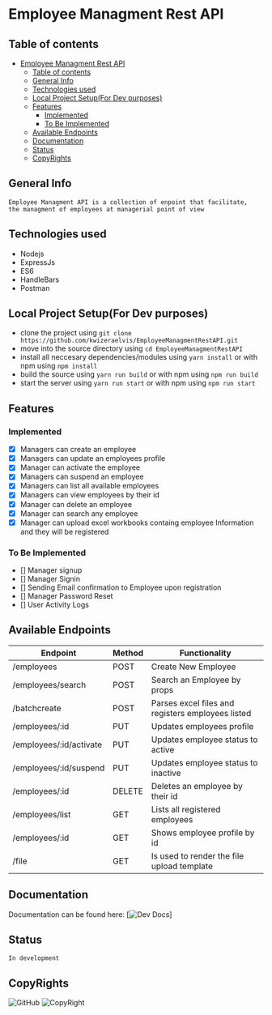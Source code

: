 # Employee Managment Rest API

## Table of contents

- [Employee Managment Rest API](#employee-managment-rest-api)
  - [Table of contents](#table-of-contents)
  - [General Info](#general-info)
  - [Technologies used](#technologies-used)
  - [Local Project Setup(For Dev purposes)](#local-project-setupfor-dev-purposes)
  - [Features](#features)
    - [Implemented](#implemented)
    - [To Be Implemented](#to-be-implemented)
  - [Available Endpoints](#available-endpoints)
  - [Documentation](#documentation)
  - [Status](#status)
  - [CopyRights](#copyrights)

## General Info

```gherkin
Employee Managment API is a collection of enpoint that facilitate,
the managment of employees at managerial point of view
```

## Technologies used

- Nodejs
- ExpressJs
- ES6
- HandleBars
- Postman

## Local Project Setup(For Dev purposes)

- clone the project using `git clone https://github.com/kwizeraelvis/EmployeeManagmentRestAPI.git`
- move into the source directory using `cd EmployeeManagmentRestAPI`
- install all neccesary dependencies/modules using `yarn install` or with npm using `npm install`
- build the source using `yarn run build` or with npm using `npm run build`
- start the server using `yarn run start` or with npm using `npm run start`

## Features

### Implemented

- [x] Managers can create an employee
- [x] Managers can update an employees profile
- [x] Manager can activate the employee
- [x] Managers can suspend an employee
- [x] Managers can list all available employees
- [x] Managers can view employees by their id
- [x] Manager can delete an employee
- [x] Manager can search any employee
- [x] Manager can upload excel workbooks containg employee Information and they will be registered

### To Be Implemented

- [] Manager signup
- [] Manager Signin
- [] Sending Email confirmation to Employee upon registration
- [] Manager Password Reset
- [] User Activity Logs

## Available Endpoints

|Endpoint                      |Method                     | Functionality                                    |
|------------------------------|---------------------------|--------------------------------------------------|
|/employees                    |POST                       |Create New Employee                               |
|/employees/search             |POST                       |Search an Employee by props                       |
|/batchcreate                  |POST                       |Parses excel files and registers employees listed |
|/employees/:id                |PUT                        |Updates employees profile                         |
|/employees/:id/activate       |PUT                        |Updates employee status to active                 |
|/employees/:id/suspend        |PUT                        |Updates employee status to inactive               |
|/employees/:id                |DELETE                     |Deletes an employee by their id                   |
|/employees/list               |GET                        |Lists all registered employees                    |
|/employees/:id                |GET                        |Shows employee profile by id                      |
|/file                         |GET                        |Is used to render the file upload template        |

## Documentation

Documentation can be found here: [![Dev Docs](https://documenter.getpostman.com/view/5540374/SWLiYkhH)]

## Status

```gherkin
In development
```

## CopyRights

![GitHub](https://img.shields.io/github/license/kwizeraelvis/EmployeeManagmentRestAPI)   ![CopyRight](https://img.shields.io/badge/CopyRight-Kwizera%20Elvis-green)
